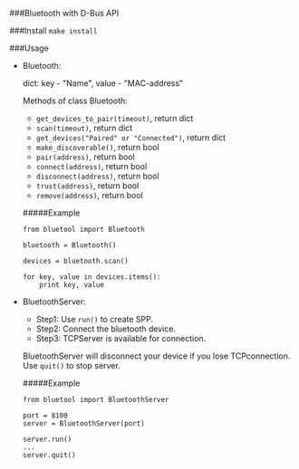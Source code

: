 ###Bluetooth with D-Bus API

###Install
`make install`

###Usage
 - Bluetooth:
	
	dict: key - "Name", value - "MAC-address"

	Methods of class Bluetooth:
	- `get_devices_to_pair(timeout)`, return dict
	- `scan(timeout)`, return dict
	- `get_devices("Paired" or "Connected")`, return dict
	- `make_discoverable()`, return bool
	- `pair(address)`, return bool
	- `connect(address)`, return bool
	- `disconnect(address)`, return bool
	- `trust(address)`, return bool
	- `remove(address)`, return bool

	#####Example
	```
	from bluetool import Bluetooth

	bluetooth = Bluetooth()

	devices = bluetooth.scan()

	for key, value in devices.items():
	    print key, value
	```

 - BluetoothServer:
 	
	- Step1: Use `run()` to create SPP. 
	- Step2: Connect the bluetooth device.
	- Step3: TCPServer is available for connection.
	
	BluetoothServer will disconnect your device if you lose TCPconnection. Use `quit()` to stop server. 
 
	#####Example
	```
	from bluetool import BluetoothServer

	port = 8100
	server = BluetoothServer(port)

	server.run()
	...
	server.quit()
	```
